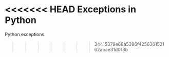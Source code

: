 <<<<<<< HEAD
Exceptions in Python
=======
Python exceptions
>>>>>>> 34415379e68a5396f425636152162abae31d013b
